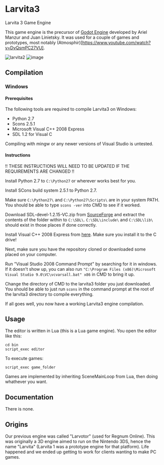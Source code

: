 # Larvita3
Larvita 3 Game Engine

This game engine is the precursor of [Godot Engine](http://www.godotengine.org) developed by Ariel Manzur and Juan Linietsky.
It was used for a couple of games and prototypes, most notably (Atmosphir)[https://www.youtube.com/watch?v=DvQsmPC27VU].

![larvita2](https://github.com/reduz/larvita3/assets/6265307/6687cd24-0751-4e11-b779-8acfd3db93e9)
![image](https://github.com/reduz/larvita3/assets/6265307/2ffce16d-e9e6-4ba7-bed4-ee00cacd8bf0)



## Compilation

### Windows

#### Prerequisites

The following tools are required to compile Larvita3 on Windows:

* Python 2.7
* Scons 2.5.1
* Microsoft Visual C++ 2008 Express
* SDL 1.2 for Visual C

Compiling with mingw or any newer versions of Visual Studio is untested.

#### Instructions

!! THESE INSTRUCTIONS WILL NEED TO BE UPDATED IF THE REQUIREMENTS ARE CHANGED !!

Install Python 2.7 to `C:\Python27` or wherever works best for you.

Install SCons build system 2.5.1 to Python 2.7.

Make sure `C:\Python27\` and `C:\Python27\Scripts\` are in your system PATH. You should be able to type `scons -ver` into CMD to see if it worked.

Download SDL-devel-1.2.15-VC.zip from [SourceForge](https://sourceforge.net/projects/libsdl/files/SDL/1.2.15/) and extract the contents of the folder within to `C:\SDL\`. `C:\SDL\include\` and `C:\SDL\lib\` should exist in those places if done correctly.

Install Visual C++ 2008 Express from [here](http://download.microsoft.com/download/8/B/5/8B5804AD-4990-40D0-A6AA-CE894CBBB3DC/VS2008ExpressENUX1397868.iso]). Make sure you install it to the C drive!

Next, make sure you have the repository cloned or downloaded some placed on your computer.

Run "Visual Studio 2008 Command Prompt" by searching for it in windows. If it doesn't show up, you can also run `"C:\Program Files (x86)\Microsoft Visual Studio 9.0\VC\vcvarsall.bat" x86` in CMD to bring it up.

Change the directory of CMD to the larvita3 folder you just downloaded. You should be able to just run `scons` in the command prompt at the root of the larvita3 directory to compile everything.

If all goes well, you now have a working Larvita3 engine compilation.

## Usage

The editor is written in Lua (this is a Lua game engine).
You open the editor like this:
```
cd bin
script_exec editor
```

To execute games:

```
script_exec game_folder
```

Games are implemented by inheriting SceneMainLoop from Lua, then doing whathever you want.

## Documentation

There is none.

## Origins

Our previous engine was called "Larvotor" (used for Regnum Online). This was originally a 3D engine aimed to run on the Nintendo 3DS, hence the name "Larvita" (Larvita 1 was a prototype engine for that platform). Life happened and we ended up getting to work for clients wanting to make PC games.

